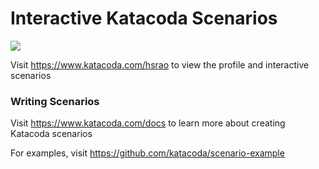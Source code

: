 # Interactive Katacoda Scenarios

[![](http://shields.katacoda.com/katacoda/hsrao/count.svg)](https://www.katacoda.com/hsrao "Get your profile on Katacoda.com")

Visit https://www.katacoda.com/hsrao to view the profile and interactive scenarios

### Writing Scenarios
Visit https://www.katacoda.com/docs to learn more about creating Katacoda scenarios

For examples, visit https://github.com/katacoda/scenario-example
